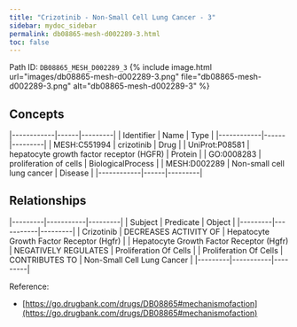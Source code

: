 ```yaml
---
title: "Crizotinib - Non-Small Cell Lung Cancer - 3"
sidebar: mydoc_sidebar
permalink: db08865-mesh-d002289-3.html
toc: false 
---
```



Path ID: `DB08865_MESH_D002289_3`
{% include image.html url="images/db08865-mesh-d002289-3.png" file="db08865-mesh-d002289-3.png" alt="db08865-mesh-d002289-3" %}

## Concepts

|------------|------|---------|
| Identifier | Name | Type    |
|------------|------|---------|
| MESH:C551994 | crizotinib | Drug |
| UniProt:P08581 | hepatocyte growth factor receptor (HGFR) | Protein |
| GO:0008283 | proliferation of cells | BiologicalProcess |
| MESH:D002289 | Non-small cell lung cancer | Disease |
|------------|------|---------|

## Relationships

|---------|-----------|---------|
| Subject | Predicate | Object  |
|---------|-----------|---------|
| Crizotinib | DECREASES ACTIVITY OF | Hepatocyte Growth Factor Receptor (Hgfr) |
| Hepatocyte Growth Factor Receptor (Hgfr) | NEGATIVELY REGULATES | Proliferation Of Cells |
| Proliferation Of Cells | CONTRIBUTES TO | Non-Small Cell Lung Cancer |
|---------|-----------|---------|

Reference: 
  - [https://go.drugbank.com/drugs/DB08865#mechanismofaction](https://go.drugbank.com/drugs/DB08865#mechanismofaction)
